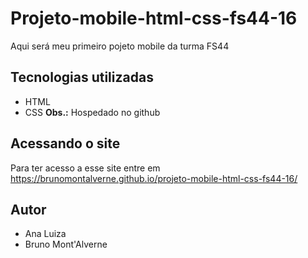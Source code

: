 # Projeto-mobile-html-css-fs44-16
Aqui será meu primeiro pojeto mobile da turma FS44

## Tecnologias utilizadas
- HTML
- CSS
**Obs.:** Hospedado no github

## Acessando o site
Para ter acesso a esse site entre em <https://brunomontalverne.github.io/projeto-mobile-html-css-fs44-16/>

## Autor
- Ana Luiza
- Bruno Mont'Alverne
